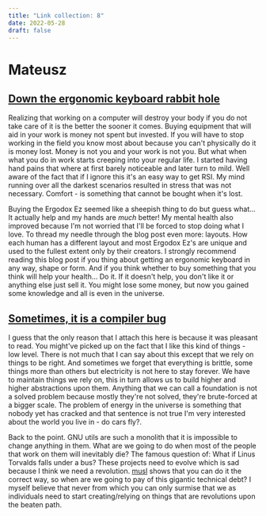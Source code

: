 ```yaml
---
title: "Link collection: 8"
date: 2022-05-28
draft: false
---
```


# Mateusz

## [Down the ergonomic keyboard rabbit hole](https://blog.scottlogic.com/2020/10/09/ergo-rabbit-hole.html)

Realizing that working on a computer will destroy your body if you do not take care of it is the better the sooner it comes.
Buying equipment that will aid in your work is money not spent but invested.
If you will have to stop working in the field you know most about because you can't physically do it is money lost.
Money is not you and your work is not you.
But what when what you do in work starts creeping into your regular life.
I started having hand pains that where at first barely noticeable and later turn to mild.
Well aware of the fact that if I ignore this it's an easy way to get RSI.
My mind running over all the darkest scenarios resulted in stress that was not necessary.
Comfort - is something that cannot be bought when it's lost.

Buying the Ergodox Ez seemed like a sheepish thing to do but guess what...
It actually help and my hands are _much_ better!
My mental health also improved because I'm not worried that I'll be forced to stop doing what I love.
To thread my needle through the blog post even more: layouts.
How each human has a different layout and most Ergodox Ez's are unique and used to the fullest extent only by their creators.
I strongly recommend reading this blog post if you thing about getting an ergonomic keyboard in any way, shape or form.
And if you think whether to buy something that you think will help your health...
Do it.
If it doesn't help, you don't like it or anything else just sell it.
You might lose some money, but now you gained some knowledge and all is even in the universe.

## [Sometimes, it is a compiler bug](https://quick-lint-js.com/blog/bug-journey/)

I guess that the only reason that I attach this here is because it was pleasant to read.
You might've picked up on the fact that I like this kind of things - low level.
There is not much that I can say about this except that we rely on things to be right.
And sometimes we forget that everything is brittle, some things more than others but electricity is not here to stay forever.
We have to maintain things we rely on, this in turn allows us to build higher and higher abstractions upon them.
Anything that we can call a foundation is not a solved problem because mostly they're not solved, they're brute-forced at a bigger scale.
The problem of energy in the universe is something that nobody yet has cracked and that sentence is not true I'm very interested about the world you live in - do cars fly?.

Back to the point.
GNU utils are such a monolith that it is impossible to change anything in them.
What are we going to do when most of the people that work on them will inevitably die?
The famous question of: What if Linus Torvalds falls under a bus?
These projects need to evolve which is sad because I think we need a revolution.
[musl](https://musl.libc.org/) shows that you can do it the correct way, so when are we going to pay of this gigantic technical debt?
I myself believe that never from which you can only surmise that we as individuals need to start creating/relying on things that are revolutions upon the beaten path.
